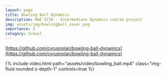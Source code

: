 ```yaml
---
layout: page
title: Bowling Ball Dynamics
description: MAE 5730 - Intermediate Dynamics course project
img: assets/img/bowlingball_cover.png
importance: 3
category: School
---
```

[https://github.com/cyrusnolan/bowling-ball-dynamics](https://github.com/cyrusnolan/bowling-ball-dynamics)

<div class="row">
    <div class="col-sm mt-3 mt-md-0">
        {% include video.html path="assets/video/bowling_ball.mp4" class="img-fluid rounded z-depth-1" controls=true %}
    </div>
</div>
